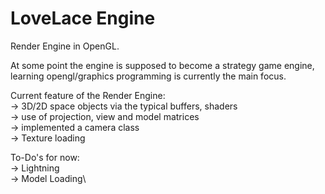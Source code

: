 
# LoveLace Engine

Render Engine in OpenGL. 

At some point the engine is supposed to become a strategy game engine, learning opengl/graphics programming is currently the main focus.


Current feature of the Render Engine:\
-> 3D/2D space objects via the typical buffers, shaders\
-> use of projection, view and model matrices\
-> implemented a camera class\
-> Texture loading

To-Do's for now:\
-> Lightning\
-> Model Loading\


